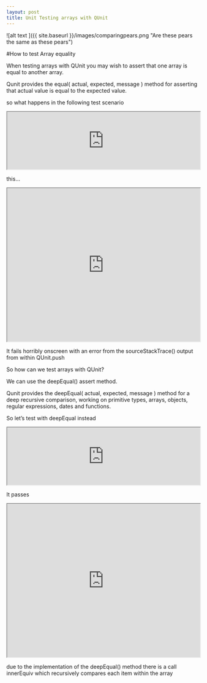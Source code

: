 ```yaml
---
layout: post
title: Unit Testing arrays with QUnit
---
```



![alt text ]({{ site.baseurl }}/images/comparingpears.png "Are these pears the same as these pears")

#How to test Array equality

When testing arrays with QUnit you may wish to assert that one array is equal to another array.

Qunit provides the equal( actual, expected, message ) method for asserting that actual value is equal to the expected value.

so what happens in the following test scenario

<iframe width="320" height="240" style="width: 100%; height: 150px;" src="http://www.unittest.it/embed/QxQx1Bj/1/unittestcode/"></iframe>

this...

<iframe width="320" height="240" style="width: 100%; height: 400px;" src="http://www.unittest.it/embed/QxQx1Bj/1/unittestresult/"></iframe>

It fails horribly onscreen with an error from the sourceStackTrace() output from within QUnit.push

So how can we test arrays with QUnit?

We can use the deepEqual() assert method. 

Qunit provides the deepEqual( actual, expected, message ) method for a deep recursive comparison, working on primitive types, arrays, objects, regular expressions, dates and functions.

So let’s test with deepEqual instead

<iframe width="320" height="240" style="width: 100%; height: 150px;" src="http://www.unittest.it/embed/75hM6Wq/1/unittestcode/"></iframe>

It passes

<iframe width="320" height="280" style="width: 100%; height: 400px;" src="http://www.unittest.it/embed/75hM6Wq/1/unittestresult/"></iframe>

due to the implementation of the deepEqual() method there is a call innerEquiv which recursively compares each item within the array
